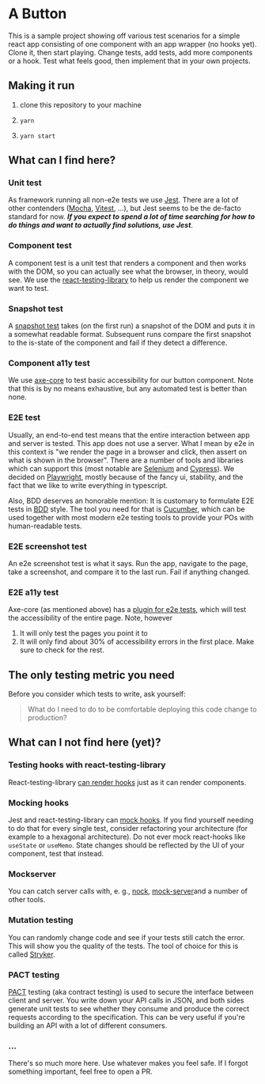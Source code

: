 # A Button

This is a sample project showing off various test scenarios for a simple react app consisting of one component with an app wrapper (no hooks yet). 
Clone it, then start playing. Change tests, add tests, add more components or a hook. Test what feels good, then implement that in your own projects. 

## Making it run

1. clone this repository to your machine

2. `yarn`

3. `yarn start`

## What can I find here? 
### Unit test
As framework running all non-e2e tests we use [Jest](https://jestjs.io/docs/tutorial-react). There are a lot of other contenders ([Mocha](https://medium.com/@tatismolin/testing-your-react-app-with-mocha-chai-and-other-beverages-e9a16ca7b9bb), [Vitest](https://vitest.dev/), ...), but Jest seems to be the de-facto standard for now. ***If you expect to spend a lot of time searching for how to do things and want to actually find solutions, use Jest***. 

### Component test
A component test is a unit test that renders a component and then works with the DOM, so you can actually see what the browser, in theory, would see. We use the [react-testing-library](https://testing-library.com/docs/react-testing-library/intro/) to help us render the component we want to test. 

### Snapshot test
A [snapshot test](https://jestjs.io/docs/snapshot-testing) takes (on the first run) a snapshot of the DOM and puts it in a somewhat readable format. Subsequent runs compare the first snapshot to the is-state of the component and fail if they detect a difference. 

### Component a11y test
We use [axe-core](https://github.com/dequelabs/axe-core) to test basic accessibility for our button component. Note that this is by no means exhaustive, but any automated test is better than none. 

### E2E test
Usually, an end-to-end test means that the entire interaction between app and server is tested. This app does not use a server. What I mean by e2e in this context is "we render the page in a browser and click, then assert on what is shown in the browser". There are a number of tools and libraries which can support this (most notable are [Selenium](https://www.selenium.dev/) and [Cypress](https://www.cypress.io/)). We decided on [Playwright](https://playwright.dev/), mostly because of the fancy ui, stability, and the fact that we like to write everything in typescript. 

Also, BDD deserves an honorable mention: It is customary to formulate E2E tests in [BDD](https://en.wikipedia.org/wiki/Behavior-driven_development) style. The tool you need for that is [Cucumber](https://cucumber.io/), which can be used together with most modern e2e testing tools to provide your POs with human-readable tests.

### E2E screenshot test
An e2e screenshot test is what it says. Run the app, navigate to the page, take a screenshot, and compare it to the last run. Fail if anything changed.

### E2E a11y test
Axe-core (as mentioned above) has a [plugin for e2e tests](https://www.npmjs.com/package/@axe-core/playwright), which will test the accessibility of the entire page. Note, however

1. It will only test the pages you point it to
2. It will only find about 30% of accessibility errors in the first place. Make sure to check for the rest.

## The only testing metric you need
Before you consider which tests to write, ask yourself: 

>What do I need to do to be comfortable deploying this code change to production?

## What can I not find here (yet)?
### Testing hooks with react-testing-library
React-testing-library [can render hooks](https://vaskort.medium.com/how-to-unit-test-your-custom-react-hook-with-react-testing-library-and-jest-8bdefafdc8a2) just as it can render components. 

### Mocking hooks
Jest and react-testing-library can [mock hooks](https://plainenglish.io/blog/mock-your-hooks-to-make-testing-simpler-d405ed4cf30b). If you find yourself needing to do that for every single test, consider refactoring your architecture (for example to a hexagonal architecture). 
Do not ever mock react-hooks like `useState` or `useMemo`. State changes should be reflected by the UI of your component, test that instead.

### Mockserver
You can catch server calls with, e. g., [nock](https://github.com/nock/nock), [mock-server](https://www.mock-server.com/)and a number of other tools.

### Mutation testing
You can randomly change code and see if your tests still catch the error. This will show you the quality of the tests. The tool of choice for this is called [Stryker](https://stryker-mutator.io/).

### PACT testing
[PACT](https://docs.pact.io/) testing (aka contract testing) is used to secure the interface between client and server. You write down your API calls in JSON, and both sides generate unit tests to see whether they consume and produce the correct requests according to the specification. This can be very useful if you're building an API with a lot of different consumers.

### ...
There's so much more here. Use whatever makes you feel safe. If I forgot something important, feel free to open a PR. 
